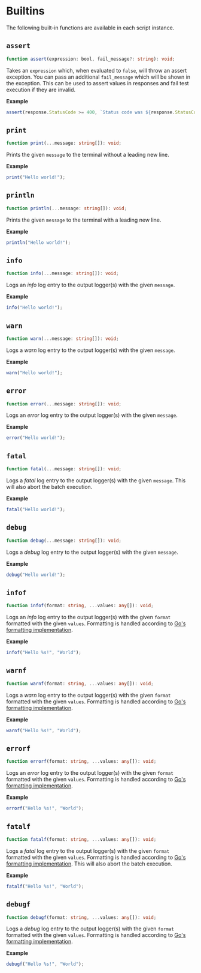 # Builtins

The following built-in functions are available in each script instance.

## `assert`

```ts
function assert(expression: bool, fail_message?: string): void;
```

Takes an `expression` which, when evaluated to `false`, will throw an assert exception. You can pass an additional `fail_message` which will be shown in the exception. This can be used to assert values in responses and fail test execution if they are invalid.

**Example**

```js
assert(response.StatusCode >= 400, `Status code was ${response.StatusCode}`);
```

## `print`

```ts
function print(...message: string[]): void;
```

Prints the given `message` to the terminal without a leading new line.

**Example**

```js
print("Hello world!");
```

## `println`

```ts
function println(...message: string[]): void;
```

Prints the given `message` to the terminal with a leading new line.

**Example**

```js
println("Hello world!");
```

## `info`

```ts
function info(...message: string[]): void;
```

Logs an *info* log entry to the output logger(s) with the given `message`.

**Example**

```js
info("Hello world!");
```

## `warn`

```ts
function warn(...message: string[]): void;
```

Logs a *warn* log entry to the output logger(s) with the given `message`.

**Example**

```js
warn("Hello world!");
```

## `error`

```ts
function error(...message: string[]): void;
```

Logs an *error* log entry to the output logger(s) with the given `message`.

**Example**

```js
error("Hello world!");
```

## `fatal`

```ts
function fatal(...message: string[]): void;
```

Logs a *fatal* log entry to the output logger(s) with the given `message`. This will also abort the batch execution.

**Example**

```js
fatal("Hello world!");
```

## `debug`

```ts
function debug(...message: string[]): void;
```

Logs a *debug* log entry to the output logger(s) with the given `message`.

**Example**

```js
debug("Hello world!");
```

## `infof`

```ts
function infof(format: string, ...values: any[]): void;
```

Logs an *info* log entry to the output logger(s) with the given `format` formatted with the given `values`. Formatting is handled according to [Go's formatting implementation](https://pkg.go.dev/fmt).

**Example**

```js
infof("Hello %s!", "World");
```

## `warnf`

```ts
function warnf(format: string, ...values: any[]): void;
```

Logs a *warn* log entry to the output logger(s) with the given `format` formatted with the given `values`. Formatting is handled according to [Go's formatting implementation](https://pkg.go.dev/fmt).

**Example**

```js
warnf("Hello %s!", "World");
```

## `errorf`

```ts
function errorf(format: string, ...values: any[]): void;
```

Logs an *error* log entry to the output logger(s) with the given `format` formatted with the given `values`. Formatting is handled according to [Go's formatting implementation](https://pkg.go.dev/fmt).

**Example**

```js
errorf("Hello %s!", "World");
```

## `fatalf`

```ts
function fatalf(format: string, ...values: any[]): void;
```

Logs a *fatal* log entry to the output logger(s) with the given `format` formatted with the given `values`. Formatting is handled according to [Go's formatting implementation](https://pkg.go.dev/fmt). This will also abort the batch execution.

**Example**

```js
fatalf("Hello %s!", "World");
```

## `debugf`

```ts
function debugf(format: string, ...values: any[]): void;
```

Logs a *debug* log entry to the output logger(s) with the given `format` formatted with the given `values`. Formatting is handled according to [Go's formatting implementation](https://pkg.go.dev/fmt).

**Example**

```js
debugf("Hello %s!", "World");
```
